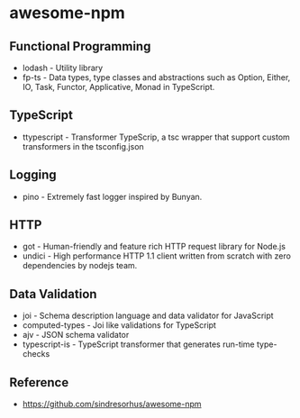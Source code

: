 # awesome-npm

## Functional Programming

- lodash - Utility library
- fp-ts - Data types, type classes and abstractions such as Option, Either, IO, Task, Functor, Applicative, Monad in TypeScript.

## TypeScript

- ttypescript - Transformer TypeScrip, a tsc wrapper that support custom transformers in the tsconfig.json

## Logging

- pino - Extremely fast logger inspired by Bunyan.

## HTTP

- got - Human-friendly and feature rich HTTP request library for Node.js
- undici - High performance HTTP 1.1 client written from scratch with zero dependencies by nodejs team.

## Data Validation

- joi - Schema description language and data validator for JavaScript
- computed-types - Joi like validations for TypeScript
- ajv - JSON schema validator
- typescript-is - TypeScript transformer that generates run-time type-checks

## Reference
- <https://github.com/sindresorhus/awesome-npm>
